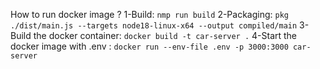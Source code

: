 How to run docker image ?
1-Build: `nmp run build`
2-Packaging: `pkg ./dist/main.js --targets node18-linux-x64 --output compiled/main`
3-Build the docker container: `docker build -t car-server .`
4-Start the docker image with .env : `docker run --env-file .env -p 3000:3000 car-server`
